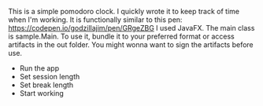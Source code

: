 This is a simple pomodoro clock. I quickly wrote it to keep track of time when I'm working. It is functionally similar to this pen: 
https://codepen.io/godzillajim/pen/GRgeZBG
I used JavaFX. The main class is sample.Main. To use it, bundle it to your 
preferred format or access artifacts in the out folder. You might wonna want to sign the
artifacts before use.
- Run the app
- Set session length
- Set break length
- Start working
